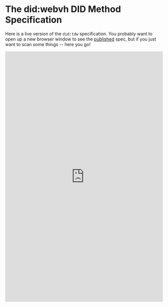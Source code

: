 # The did:webvh DID Method Specification

Here is a live version of the `did:tdw` specification. You probably want to open up
a new browser window to see the [published](https://identity.foundation/didwebvh/next) spec, but if you
just want to scan some things -- here you go!

<iframe src="https://identity.foundation/didwebvh/next" width="100%" height="800" frameborder="0"></iframe>
